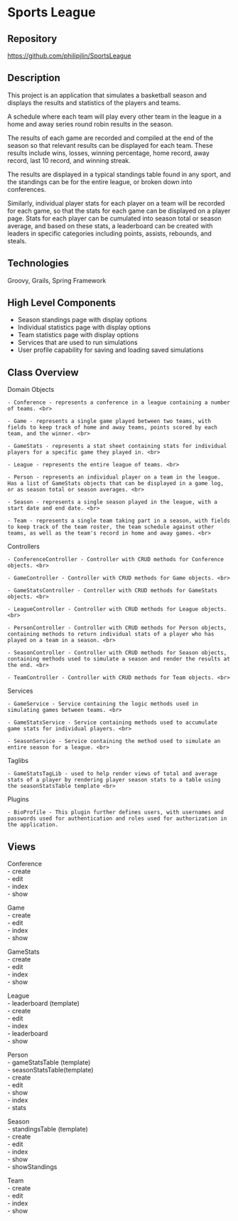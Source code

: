 # Sports League


## Repository
<https://github.com/philipjlin/SportsLeague>


## Description
This project is an application that simulates a basketball season and displays
the results and statistics of the players and teams.

A schedule where each team will play every other team in the league in a home and away series round robin results in the season.

The results of each game are recorded and compiled at the end of the season so that relevant results can be displayed for each team. These results include wins, losses, winning percentage, home record, away record, last 10 record, and winning streak.

The results are displayed in a typical standings table found in any sport, and the standings can be for the entire league, or broken down into conferences.

Similarly, individual player stats for each player on a team will be recorded for each game, so that the stats for each game can be displayed on a player page. Stats for each player can be cumulated into season total or season average, and based on these stats, a leaderboard can be created with leaders in specific categories including points, assists, rebounds, and steals.


## Technologies
Groovy, Grails, Spring Framework


## High Level Components
* Season standings page with display options
* Individual statistics page with display options
* Team statistics page with display options
* Services that are used to run simulations
* User profile capability for saving and loading saved simulations


## Class Overview
Domain Objects

    - Conference - represents a conference in a league containing a number of teams. <br>

    - Game - represents a single game played between two teams, with fields to keep track of home and away teams, points scored by each team, and the winner. <br>

    - GameStats - represents a stat sheet containing stats for individual players for a specific game they played in. <br>

    - League - represents the entire league of teams. <br>

    - Person - represents an individual player on a team in the league. Has a list of GameStats objects that can be displayed in a game log, or as season total or season averages. <br>

    - Season - represents a single season played in the league, with a start date and end date. <br>

    - Team - represents a single team taking part in a season, with fields to keep track of the team roster, the team schedule against other teams, as well as the team's record in home and away games. <br>


Controllers <br>

    - ConferenceController - Controller with CRUD methods for Conference objects. <br>

    - GameController - Controller with CRUD methods for Game objects. <br>

    - GameStatsController - Controller with CRUD methods for GameStats objects. <br>

    - LeagueController - Controller with CRUD methods for League objects. <br>

    - PersonController - Controller with CRUD methods for Person objects, containing methods to return individual stats of a player who has played on a team in a season. <br>

    - SeasonController - Controller with CRUD methods for Season objects, containing methods used to simulate a season and render the results at the end. <br>

    - TeamController - Controller with CRUD methods for Team objects. <br>


Services <br>

    - GameService - Service containing the logic methods used in simulating games between teams. <br>

    - GameStatsService - Service containing methods used to accumulate game stats for individual players. <br>

    - SeasonService - Service containing the method used to simulate an entire season for a league. <br>

Taglibs <br>

    - GameStatsTagLib - used to help render views of total and average stats of a player by rendering player season stats to a table using the seasonStatsTable template <br>

Plugins <br>

    - BioProfile - This plugin further defines users, with usernames and passwords used for authentication and roles used for authorization in the application.


## Views
Conference <br>
    - create <br>
    - edit <br>
    - index <br>
    - show <br>

Game <br>
    - create <br>
    - edit <br>
    - index <br>
    - show <br>

GameStats <br>
    - create <br>
    - edit <br>
    - index <br>
    - show <br>

League <br>
    - leaderboard (template) <br>
    - create <br>
    - edit <br>
    - index <br>
    - leaderboard <br>
    - show <br>

Person <br>
    - gameStatsTable (template) <br>
    - seasonStatsTable(template) <br>
    - create <br>
    - edit <br>
    - show <br>
    - index <br>
    - stats <br>

Season <br>
    - standingsTable (template) <br>
    - create <br>
    - edit <br>
    - index <br>
    - show <br>
    - showStandings <br>

Team <br>
    - create <br>
    - edit <br>
    - index <br>
    - show <br>
